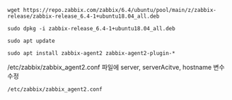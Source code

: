 ```
wget https://repo.zabbix.com/zabbix/6.4/ubuntu/pool/main/z/zabbix-release/zabbix-release_6.4-1+ubuntu18.04_all.deb

sudo dpkg -i zabbix-release_6.4-1+ubuntu18.04_all.deb

sudo apt update

sudo apt install zabbix-agent2 zabbix-agent2-plugin-*
```

/etc/zabbix/zabbix_agent2.conf 파일에 server, serverAcitve, hostname 변수 수정
```
/etc/zabbix/zabbix_agent2.conf
```
